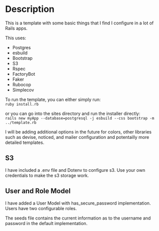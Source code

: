 # Description

This is a template with some basic things that I find I configure in a lot of Rails apps.

This uses:

- Postgres
- esbuild
- Bootstrap
- S3
- Rspec
- FactoryBot
- Faker
- Rubocop
- Simplecov

To run the template, you can either simply run:  
`ruby install.rb`

or you can go into the sites directory and run the installer directly:  
`rails new myApp --database=postgresql -j esbuild --css bootstrap -m ../template.rb`

I will be adding additional options in the future for colors, other libraries such as devise, noticed, and mailer configuration and potentailly more detailed templates.

## S3

I have included a .env file and Dotenv to configure s3. Use your own credentials to make the s3 storage work.

## User and Role Model

I have added a User Model with has_secure_password implementation. Users have two configurable roles.

The seeds file contains the current information as to the username and password in the default implementation.
